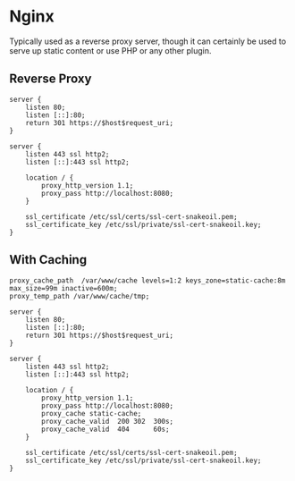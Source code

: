 # Nginx

Typically used as a reverse proxy server, though it can certainly be used to serve up static content or use PHP or any other plugin. 

## Reverse Proxy

```nginx
server {
    listen 80;
    listen [::]:80;
    return 301 https://$host$request_uri;
}

server {
    listen 443 ssl http2;
    listen [::]:443 ssl http2;

    location / {
        proxy_http_version 1.1;
        proxy_pass http://localhost:8080;
    }

    ssl_certificate /etc/ssl/certs/ssl-cert-snakeoil.pem;
    ssl_certificate_key /etc/ssl/private/ssl-cert-snakeoil.key;
}
```

## With Caching

```nginx
proxy_cache_path  /var/www/cache levels=1:2 keys_zone=static-cache:8m max_size=99m inactive=600m;
proxy_temp_path /var/www/cache/tmp; 

server {
    listen 80;
    listen [::]:80;
    return 301 https://$host$request_uri;
}

server {
    listen 443 ssl http2;
    listen [::]:443 ssl http2;

    location / {
        proxy_http_version 1.1;
        proxy_pass http://localhost:8080;
        proxy_cache static-cache;
      	proxy_cache_valid  200 302  300s;
      	proxy_cache_valid  404      60s;
    }

    ssl_certificate /etc/ssl/certs/ssl-cert-snakeoil.pem;
    ssl_certificate_key /etc/ssl/private/ssl-cert-snakeoil.key;
}
```